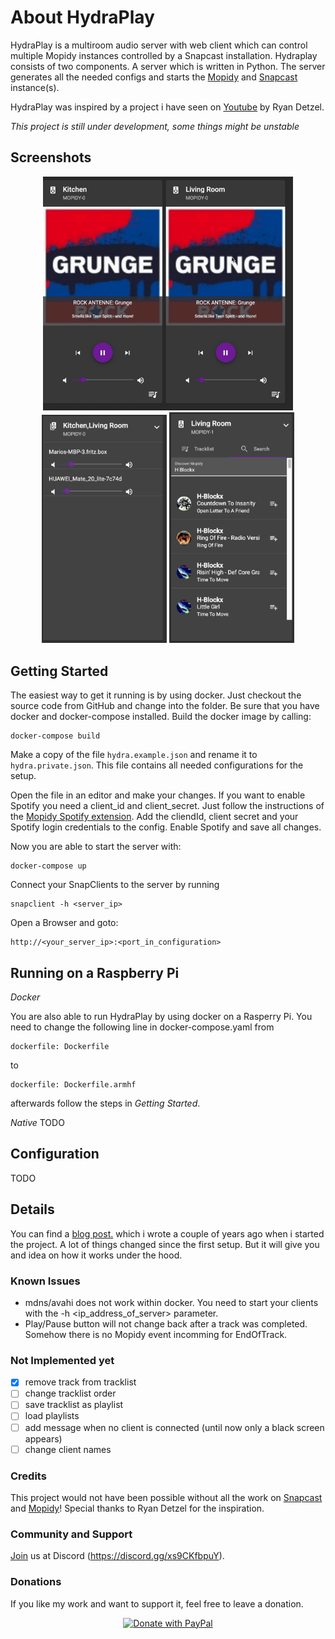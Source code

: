 # About HydraPlay
HydraPlay is a multiroom audio server with web client which can control multiple Mopidy instances controlled by a Snapcast installation. Hydraplay consists of two
components. A server which is written in Python. The server generates all the needed configs and starts the [Mopidy](https://mopidy.com/) and [Snapcast](https://github.com/badaix/snapcast) instance(s).

HydraPlay was inspired by a project i have seen on [Youtube](https://www.youtube.com/watch?v=Lmr58F8gSs8&t=100s) by Ryan Detzel. 

*This project is still under development, some things might be unstable*

## Screenshots

<center>
<div float: center'>
  <img style="width: 400px" width="400px" src="doc/images/hydra.gif"></img>
</div>


<div float: center'>
  <img style="width: 200px" width="400px" src="doc/images/sc1.png"></img>
  <img style="width: 200px" width="400px" src="doc/images/sc4.png"></img>
</div>
</center>


## Getting Started

The easiest way to get it running is by using docker. Just checkout the source code from GitHub and change into the folder. Be sure that you have docker and docker-compose installed. Build the docker image by calling:

```
docker-compose build
```

Make a copy of the file `hydra.example.json` and rename it to `hydra.private.json`. This file contains all needed configurations for the setup. 

Open the file in an editor and make your changes. If you want to enable Spotify you need a client_id and client_secret. Just follow the instructions of the [Mopidy Spotify extension](https://mopidy.com/ext/spotify/). Add the cliendId, client secret and your Spotify login credentials to the config. Enable Spotify and  save all changes.

Now you are able to start the server with:

```
docker-compose up
```

Connect your SnapClients to the server by running

```
snapclient -h <server_ip>
```

Open a Browser and goto:

```
http://<your_server_ip>:<port_in_configuration>
```

## Running on a Raspberry Pi
*Docker*

You are also able to run HydraPlay by using docker on a Rasperry Pi. You need to change
the following line in docker-compose.yaml from 

```
dockerfile: Dockerfile
```

to 

```
dockerfile: Dockerfile.armhf
```

afterwards follow the steps in *Getting Started*.

*Native*
TODO

## Configuration
TODO

## Details 
You can find a [blog  post.](https://www.mariolukas.de/2019/07/hydraplay-open-source-multiroom-audio/) which i wrote a couple of years ago when i started the project. A lot of things changed since the first setup. But it will give you and idea on how it works under the hood.


### Known Issues
* mdns/avahi does not work within docker. You need to start your clients with  the -h <ip_address_of_server> parameter.
* Play/Pause button will not change back after a track was completed. Somehow there is no Mopidy event incomming for EndOfTrack.

### Not Implemented yet

- [x] remove track from tracklist
- [ ] change tracklist order
- [ ] save tracklist as playlist
- [ ] load playlists
- [ ] add message when no client is connected (until now only a black screen appears)
- [ ] change client names

### Credits
This project would not have been possible without all the work on [Snapcast](https://github.com/badaix/snapcast) and [Mopidy](https://mopidy.com/)! Special thanks to Ryan Detzel for the inspiration.

### Community and Support 

[Join](https://discord.gg/xs9CKfbpuY) us at Discord (https://discord.gg/xs9CKfbpuY).

### Donations

If you like my work and want to support it, feel free to leave a donation.

<center>
<a href="https://www.paypal.com/donate?hosted_button_id=FHPTBZ43KZGSU">
  <img width="200" src="https://raw.githubusercontent.com/stefan-niedermann/paypal-donate-button/master/paypal-donate-button.png" alt="Donate with PayPal" />
</a>
</center>




